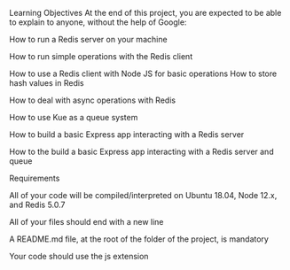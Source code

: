 Learning Objectives
At the end of this project, you are expected to be able to explain to anyone, without the help of Google:

How to run a Redis server on your machine

How to run simple operations with the Redis client

How to use a Redis client with Node JS for basic operations
How to store hash values in Redis

How to deal with async operations with Redis

How to use Kue as a queue system

How to build a basic Express app interacting with a Redis server

How to the build a basic Express app interacting with a Redis server and queue

Requirements

All of your code will be compiled/interpreted on Ubuntu 18.04, Node 12.x, and Redis 5.0.7

All of your files should end with a new line

A README.md file, at the root of the folder of the project, is mandatory

Your code should use the js extension


